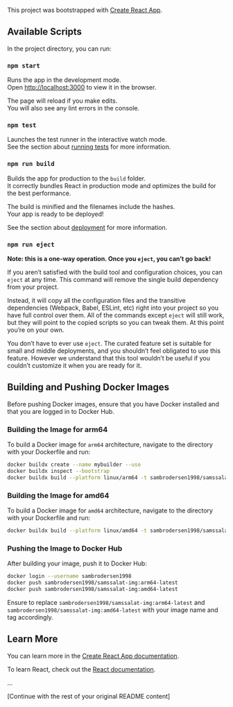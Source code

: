 This project was bootstrapped with [Create React App](https://github.com/facebook/create-react-app).

## Available Scripts

In the project directory, you can run:

### `npm start`

Runs the app in the development mode.<br />
Open [http://localhost:3000](http://localhost:3000) to view it in the browser.

The page will reload if you make edits.<br />
You will also see any lint errors in the console.

### `npm test`

Launches the test runner in the interactive watch mode.<br />
See the section about [running tests](https://facebook.github.io/create-react-app/docs/running-tests) for more information.

### `npm run build`

Builds the app for production to the `build` folder.<br />
It correctly bundles React in production mode and optimizes the build for the best performance.

The build is minified and the filenames include the hashes.<br />
Your app is ready to be deployed!

See the section about [deployment](https://facebook.github.io/create-react-app/docs/deployment) for more information.

### `npm run eject`

**Note: this is a one-way operation. Once you `eject`, you can’t go back!**

If you aren’t satisfied with the build tool and configuration choices, you can `eject` at any time. This command will remove the single build dependency from your project.

Instead, it will copy all the configuration files and the transitive dependencies (Webpack, Babel, ESLint, etc) right into your project so you have full control over them. All of the commands except `eject` will still work, but they will point to the copied scripts so you can tweak them. At this point you’re on your own.

You don’t have to ever use `eject`. The curated feature set is suitable for small and middle deployments, and you shouldn’t feel obligated to use this feature. However we understand that this tool wouldn’t be useful if you couldn’t customize it when you are ready for it.

## Building and Pushing Docker Images

Before pushing Docker images, ensure that you have Docker installed and that you are logged in to Docker Hub.

### Building the Image for arm64

To build a Docker image for `arm64` architecture, navigate to the directory with your Dockerfile and run:

```bash
docker buildx create --name mybuilder --use
docker buildx inspect --bootstrap
docker buildx build --platform linux/arm64 -t sambrodersen1998/samssalat-img:arm64-latest --load .
```

### Building the Image for amd64

To build a Docker image for `amd64` architecture, navigate to the directory with your Dockerfile and run:

```bash
docker buildx build --platform linux/amd64 -t sambrodersen1998/samssalat-img:amd64-latest --load .
```

### Pushing the Image to Docker Hub

After building your image, push it to Docker Hub:

```bash
docker login --username sambrodersen1998
docker push sambrodersen1998/samssalat-img:arm64-latest
docker push sambrodersen1998/samssalat-img:amd64-latest
```

Ensure to replace `sambrodersen1998/samssalat-img:arm64-latest` and `sambrodersen1998/samssalat-img:amd64-latest` with your image name and tag accordingly.

## Learn More

You can learn more in the [Create React App documentation](https://facebook.github.io/create-react-app/docs/getting-started).

To learn React, check out the [React documentation](https://reactjs.org/).

...

[Continue with the rest of your original README content]
